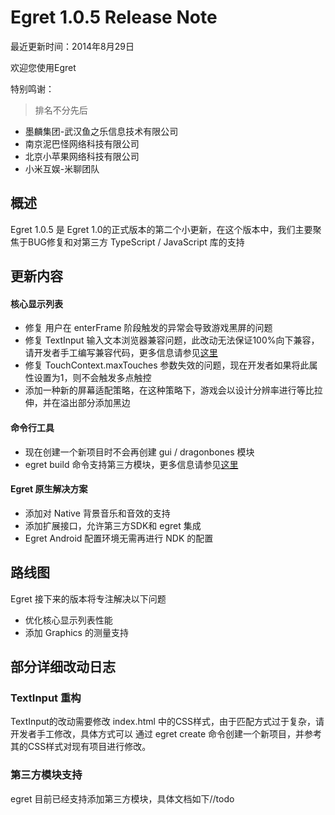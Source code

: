 Egret 1.0.5 Release Note
===============================

最近更新时间：2014年8月29日


欢迎您使用Egret

特别鸣谢：

> 排名不分先后

* 墨麟集团-武汉鱼之乐信息技术有限公司
* 南京泥巴怪网络科技有限公司
* 北京小苹果网络科技有限公司
* 小米互娱-米聊团队


## 概述
Egret 1.0.5 是 Egret 1.0的正式版本的第二个小更新，在这个版本中，我们主要聚焦于BUG修复和对第三方 TypeScript / JavaScript 库的支持

## 更新内容

#### 核心显示列表
* 修复 用户在 enterFrame 阶段触发的异常会导致游戏黑屏的问题
* 修复 TextInput 输入文本浏览器兼容问题，此改动无法保证100%向下兼容，请开发者手工编写兼容代码，更多信息请参见[这里](#tag1)
* 修复 TouchContext.maxTouches 参数失效的问题，现在开发者如果将此属性设置为1，则不会触发多点触控
* 添加一种新的屏幕适配策略，在这种策略下，游戏会以设计分辨率进行等比拉伸，并在溢出部分添加黑边

#### 命令行工具
* 现在创建一个新项目时不会再创建 gui / dragonbones 模块
* egret build 命令支持第三方模块，更多信息请参见[这里](#tag2)

#### Egret 原生解决方案
* 添加对 Native 背景音乐和音效的支持
* 添加扩展接口，允许第三方SDK和 egret 集成
* Egret Android 配置环境无需再进行 NDK 的配置


## 路线图
Egret 接下来的版本将专注解决以下问题
* 优化核心显示列表性能
* 添加 Graphics 的测量支持


## 部分详细改动日志

<a name="tag2"></a>
### TextInput 重构
TextInput的改动需要修改 index.html 中的CSS样式，由于匹配方式过于复杂，请开发者手工修改，具体方式可以 通过 egret create 命令创建一个新项目，并参考其的CSS样式对现有项目进行修改。

<a name="tag2"></a>
### 第三方模块支持
egret 目前已经支持添加第三方模块，具体文档如下//todo

